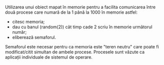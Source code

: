 Utilizarea unui obiect mapat în memorie pentru a facilita comunicarea între două procese care numară de la 1 până la 1000 în memorie astfel:
- citesc memoria;
- dau cu banul (random(2)) cât timp cade 2 scriu în memorie următorul număr;
- eliberează semaforul.

Semaforul este necesar pentru ca memoria este "teren neutru" care poate fi modificat/citit simultan de ambele procese. Procesele sunt văzute ca aplicații individuale de sistemul de operare.
